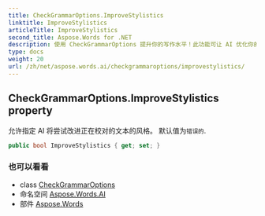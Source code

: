 ```yaml
---
title: CheckGrammarOptions.ImproveStylistics
linktitle: ImproveStylistics
articleTitle: ImproveStylistics
second_title: Aspose.Words for .NET
description: 使用 CheckGrammarOptions 提升你的写作水平！此功能可让 AI 优化你的文本风格，使沟通更清晰。立即开始提升！
type: docs
weight: 20
url: /zh/net/aspose.words.ai/checkgrammaroptions/improvestylistics/
---
```

## CheckGrammarOptions.ImproveStylistics property

允许指定 AI 将尝试改进正在校对的文本的风格。 默认值为`错误的`.

```csharp
public bool ImproveStylistics { get; set; }
```

### 也可以看看

* class [CheckGrammarOptions](../)
* 命名空间 [Aspose.Words.AI](../../../aspose.words.ai/)
* 部件 [Aspose.Words](../../../)
